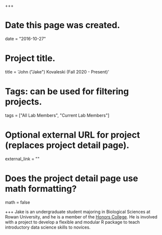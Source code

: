 +++
# Date this page was created.
date = "2016-10-27"

# Project title.
title = 'John ("Jake") Kovaleski (Fall 2020 -  Present)'

# Tags: can be used for filtering projects.
tags = ["All Lab Members", "Current Lab Members"]

# Optional external URL for project (replaces project detail page).
external_link = ""

# Does the project detail page use math formatting?
math = false


+++
Jake is an undergraduate student majoring in Biological Sciences at Rowan University, and he is a member of the [Honors College](https://sites.rowan.edu/honors/index.html). He is involved with a project to develop a flexible and modular R package to teach introductory data science skills to novices.